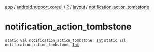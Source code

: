 [app](../../../index.md) / [android.support.coreui](../../index.md) / [R](../index.md) / [layout](index.md) / [notification_action_tombstone](.)

# notification_action_tombstone

`static val notification_action_tombstone: `[`Int`](https://kotlinlang.org/api/latest/jvm/stdlib/kotlin/-int/index.html)
`static val notification_action_tombstone: `[`Int`](https://kotlinlang.org/api/latest/jvm/stdlib/kotlin/-int/index.html)